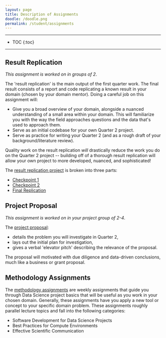 ```yaml
---
layout: page
title: Description of Assignments
doodle: /doodle.png
permalink: /student/assignments
---
```


---
* TOC
{:toc}

---

## Result Replication

*This assignment is worked on in groups of 2*.

The 'result replication' is the main output of the first quarter
work. The final result consists of a report and code replicating a
known result in your domain (chosen by your domain mentor). Doing a
careful job on this assignment will:
* Give you a broad overview of your domain, alongside a nuanced
  understanding of a small area within your domain. This will
  familiarize you with the way the field approaches questions and the
  data that's used to approach them.
* Serve as an initial codebase for your own Quarter 2 project.
* Serve as practice for writing your Quarter 2 (and as a rough draft of
  your background/literature review).
  
Quality work on the result replication *will* drastically reduce the
work you do on the Quarter 2 project -- building off of a thorough
result replication will allow your own project to more developed,
nuanced, and sophisticated!

The [result replication project](/assignments/quarter-1-replication/)
is broken into three parts:
* [Checkpoint 1](/assignments/quarter-1-replication/#checkpoint-1)
* [Checkpoint 2](/assignments/quarter-1-replication/#checkpoint-2)
* [Final Replication](/assignments/quarter-1-replication#final-report)

## Project Proposal

*This assignment is worked on in your project group of 2-4*.

The [project proposal](/assignments/quarter-1-project-proposal):
* details the problem you will investigate in Quarter 2, 
* lays out the initial plan for investigation, 
* gives a verbal 'elevator pitch' describing the relevance of the
  proposal.
  
The proposal will motivated with due diligence and data-driven
conclusions, much like a business or grant proposal.

## Methodology Assignments

The [methodology assignments](/assignments/quarter-1-methodology)
are weekly assignments that guide you through Data Science project
basics that will be useful as you work in your chosen
domain. Generally, these assignments have you apply a new tool or
concept to your specific domain problem. These assignments roughly
parallel lecture topics and fall into the following categories:
* Software Development for Data Science Projects
* Best Practices for Compute Environments
* Effective Scientific Communication


